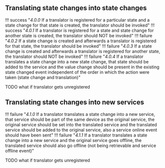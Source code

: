 ## Translating state changes into state changes

!!! success "_4.0.0_ If a translator is registered for a particular state and a state change for that state is created, the translator should be invoked"
!!! success "_4.0.1_ If a translator is registered for a state and state change for another state is created, the translator should NOT be invoked"
!!! failure "_4.0.2_ If a state change is created and afterwards a translator is registered for that state, the translator should be invoked"
!!! failure "_4.0.3_ If a state change is created and afterwards a translator is registered for another state, the translator should NOT be invoked"
!!! failure "_4.0.4_ If a translator translates a state change into a new state change, that state should be added to the service and the value change should be present in the existing state changed event independent of the order in which the action were taken (state change and translation)"

TODO what if translator gets unregistered

## Translating state changes into new services

!!! failure "_4.1.0_ If a translator translates a state change into a new service, that service should be part of the same device as the original service, the original service should be set into the translated service and the translated service should be added to the original service, also a service online event should have been sent"
!!! failure "_4.1.1_ If a translator translates a state change into a new service and the original service goes offline, the translated service should also go offline (not being retrievable and service offline event)"

TODO what if translator gets unregistered
